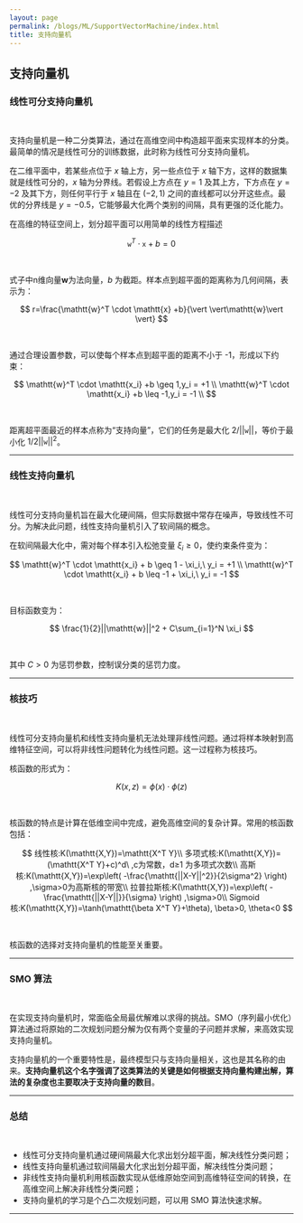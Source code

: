 ```yaml
---
layout: page
permalink: /blogs/ML/SupportVectorMachine/index.html
title: 支持向量机
---
```


## 支持向量机

### 线性可分支持向量机

<br>

支持向量机是一种二分类算法，通过在高维空间中构造超平面来实现样本的分类。最简单的情况是线性可分的训练数据，此时称为线性可分支持向量机。<br>

在二维平面中，若某些点位于 $x$ 轴上方，另一些点位于 $x$ 轴下方，这样的数据集就是线性可分的，$x$ 轴为分界线。若假设上方点在 $y=1$ 及其上方，下方点在 $y=-2$ 及其下方，则任何平行于 $x$ 轴且在 $(-2, 1)$ 之间的直线都可以分开这些点。最优的分界线是 $y=-0.5$，它能够最大化两个类别的间隔，具有更强的泛化能力。<br>

在高维的特征空间上，划分超平面可以用简单的线性方程描述<br>

$$
\mathtt{w}^T \cdot \mathtt{x} +b = 0
$$

<br>

式子中n维向量**w**为法向量，$b$ 为截距。样本点到超平面的距离称为几何间隔，表示为：<br>

$$
r=\frac{\mathtt{w}^T \cdot \mathtt{x} +b}{\vert \vert\mathtt{w}\vert \vert}
$$

<br>

通过合理设置参数，可以使每个样本点到超平面的距离不小于 -1，形成以下约束：<br>

$$
\mathtt{w}^T \cdot \mathtt{x_i} +b \geq 1,y_i = +1 \\
\mathtt{w}^T \cdot \mathtt{x_i} +b \leq -1,y_i = -1 \\
$$

<br>

距离超平面最近的样本点称为“支持向量”，它们的任务是最大化 $2/\vert \vert\mathtt{w}\vert \vert$，等价于最小化 $1/2\vert \vert\mathtt{w}\vert \vert^2$。<br>

---

### 线性支持向量机

<br>

线性可分支持向量机旨在最大化硬间隔，但实际数据中常存在噪声，导致线性不可分。为解决此问题，线性支持向量机引入了软间隔的概念。<br>

在软间隔最大化中，需对每个样本引入松弛变量 $\xi_i \geq 0$，使约束条件变为：<br>

$$
\mathtt{w}^T \cdot \mathtt{x_i} + b \geq 1 - \xi_i,\ y_i = +1 \\
\mathtt{w}^T \cdot \mathtt{x_i} + b \leq -1 + \xi_i,\ y_i = -1
$$

<br>

目标函数变为：<br>

$$
\frac{1}{2}||\mathtt{w}||^2 + C\sum_{i=1}^N \xi_i
$$

<br>

其中 $C > 0$ 为惩罚参数，控制误分类的惩罚力度。

---

### 核技巧

<br>

线性可分支持向量机和线性支持向量机无法处理非线性问题。通过将样本映射到高维特征空间，可以将非线性问题转化为线性问题。这一过程称为核技巧。<br>

核函数的形式为：<br>

$$
K(x,z) = \phi(x) \cdot \phi(z)
$$

<br>

核函数的特点是计算在低维空间中完成，避免高维空间的复杂计算。常用的核函数包括：<br>

$$
线性核:K(\mathtt{X,Y})=\mathtt{X^T Y}\\
多项式核:K(\mathtt{X,Y})=(\mathtt{X^T Y}+c)^d\ ,c为常数，d≥1 为多项式次数\\
高斯核:K(\mathtt{X,Y})=\exp\left( -\frac{\mathtt{||X-Y||^2}}{2\sigma^2} \right) ,\sigma>0为高斯核的带宽\\
拉普拉斯核:K(\mathtt{X,Y})=\exp\left( -\frac{\mathtt{||X-Y||}}{\sigma} \right) ,\sigma>0\\
Sigmoid核:K(\mathtt{X,Y})=\tanh(\mathtt{\beta X^T Y}+\theta), \beta>0, \theta<0
$$

<br>

核函数的选择对支持向量机的性能至关重要。<br>

---

### SMO 算法

<br>

在实现支持向量机时，常面临全局最优解难以求得的挑战。SMO（序列最小优化）算法通过将原始的二次规划问题分解为仅有两个变量的子问题并求解，来高效实现支持向量机。<br>

支持向量机的一个重要特性是，最终模型只与支持向量相关，这也是其名称的由来。**支持向量机这个名字强调了这类算法的关键是如何根据支持向量构建出解，算法的复杂度也主要取决于支持向量的数目**。<br>

---

### 总结

<br>

- 线性可分支持向量机通过硬间隔最大化求出划分超平面，解决线性分类问题；<br>
- 线性支持向量机通过软间隔最大化求出划分超平面，解决线性分类问题；<br>
- 非线性支持向量机利用核函数实现从低维原始空间到高维特征空间的转换，在高维空间上解决非线性分类问题；<br>
- 支持向量机的学习是个凸二次规划问题，可以用 SMO 算法快速求解。<br>

---